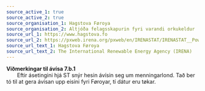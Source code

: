 ```yaml
---
source_active_1: true
source_active_2: true
source_organisation_1: Hagstova Føroya
source_organisation_2: Altjóða felagsskapurin fyri varandi orkukeldur
source_url_1: https://www.hagstova.fo
source_url_2: https://pxweb.irena.org/pxweb/en/IRENASTAT/IRENASTAT__Power%20Capacity%20and%20Generation/ELECCAP_2021_cycle2.px
source_url_text_1: Hagstova Føroya
source_url_text_2: The International Renewable Energy Agency (IRENA)
---
```

**Viðmerkingar til ávísa 7.b.1**  
  Eftir ásetingini hjá ST snýr hesin ávísin seg um menningarlond. Tað ber tó til at gera ávísan upp eisini fyri Føroyar, tí dátur eru tøkar.
